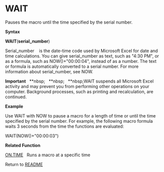 # WAIT

Pauses the macro until the time specified by the serial number.

**Syntax**

**WAIT**(**serial\_number**)

Serial\_number&nbsp;&nbsp;&nbsp;&nbsp;is the date-time code used by
Microsoft Excel for date and time calculations. You can give
serial\_number as text, such as "4:30 PM", or as a formula, such as
NOW()+"00:00:04", instead of as a number. The text or formula is
automatically converted to a serial number. For more information about
serial\_number, see NOW.

**Important**&nbsp;&nbsp;&nbsp;**nbsp;&nbsp;&nbsp;&nbsp;**nbsp;&nbsp;&nbsp;&nbsp;**nbsp;WAIT suspends all Microsoft Excel
activity and may prevent you from performing other operations on your
computer. Background processes, such as printing and recalculation, are
continued.

**Example**

Use WAIT with NOW to pause a macro for a length of time or until the
time specified by the serial number. For example, the following macro
formula waits 3 seconds from the time the functions are evaluated:

WAIT(NOW()+"00:00:03")

**Related Function**

[ON.TIME](ON.TIME.md)&nbsp;&nbsp;&nbsp;Runs a macro at a specific time



Return to [README](README.md)

